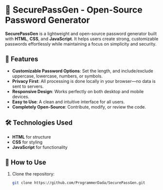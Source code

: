 # 🔐 SecurePassGen - Open-Source Password Generator

**SecurePassGen** is a lightweight and open-source password generator built with **HTML**, **CSS**, and **JavaScript**. It helps users create strong, customizable passwords effortlessly while maintaining a focus on simplicity and security.

## 🚀 Features
- **Customizable Password Options**: Set the length, and include/exclude uppercase, lowercase, numbers, or symbols.
- **Privacy First**: All processing is done locally in your browser—no data is sent to servers.
- **Responsive Design**: Works perfectly on both desktop and mobile devices.
- **Easy to Use**: A clean and intuitive interface for all users.
- **Completely Open-Source**: Contribute, modify, or review the code.

## 🛠️ Technologies Used
- **HTML** for structure
- **CSS** for styling
- **JavaScript** for functionality

## 📂 How to Use
1. Clone the repository:
   ```bash
   git clone https://github.com/ProgrammerDada/SecurePassGen.git
